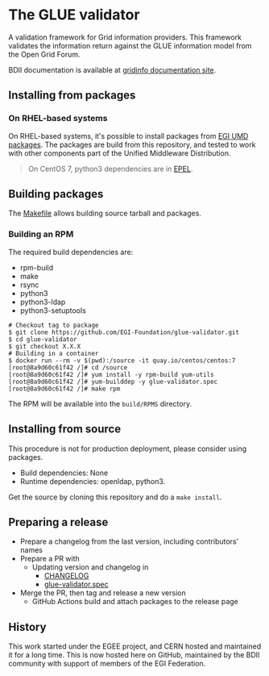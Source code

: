 # The GLUE validator

A validation framework for Grid information providers. This framework validates the
information return against the GLUE information model from the Open Grid Forum.

BDII documentation is available at
[gridinfo documentation site](https://gridinfo-documentation.readthedocs.io/).

## Installing from packages

### On RHEL-based systems

On RHEL-based systems, it's possible to install packages from
[EGI UMD packages](https://go.egi.eu/umd). The packages are build from this
repository, and tested to work with other components part of the Unified
Middleware Distribution.

> On CentOS 7, python3 dependencies are in [EPEL](https://docs.fedoraproject.org/en-US/epel/).

## Building packages

The [Makefile](Makefile) allows building source tarball and packages.

### Building an RPM

The required build dependencies are:

- rpm-build
- make
- rsync
- python3
- python3-ldap
- python3-setuptools

```shell
# Checkout tag to package
$ git clone https://github.com/EGI-Foundation/glue-validator.git
$ cd glue-validator
$ git checkout X.X.X
# Building in a container
$ docker run --rm -v $(pwd):/source -it quay.io/centos/centos:7
[root@8a9d60c61f42 /]# cd /source
[root@8a9d60c61f42 /]# yum install -y rpm-build yum-utils
[root@8a9d60c61f42 /]# yum-builddep -y glue-validator.spec
[root@8a9d60c61f42 /]# make rpm
```

The RPM will be available into the `build/RPMS` directory.

## Installing from source

This procedure is not for production deployment, please consider using packages.

- Build dependencies: None
- Runtime dependencies: openldap, python3.

Get the source by cloning this repository and do a `make install`.

## Preparing a release

- Prepare a changelog from the last version, including contributors' names
- Prepare a PR with
  - Updating version and changelog in
    - [CHANGELOG](CHANGELOG)
    - [glue-validator.spec](glue-validator.spec)
- Merge the PR, then tag and release a new version
  - GitHub Actions build and attach packages to the release page

## History

This work started under the EGEE project, and CERN hosted and maintained it for a long
time. This is now hosted here on GitHub, maintained by the BDII community with support of
members of the EGI Federation.
